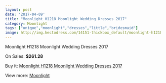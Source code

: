 ```yaml
---
layout: post
date: '2017-04-09'
title: "Moonlight H1218 Moonlight Wedding Dresses 2017"
category: Moonlight
tags: ["unique","moonlight","dresses","little","bridesmaid"]
image: http://img.hectodress.com/14151-thickbox_default/moonlight-h1218-moonlight-wedding-dresses-2013.jpg
---
```

Moonlight H1218 Moonlight Wedding Dresses 2017

On Sales: **$261.28**
<a href="https://www.hectodress.com/moonlight/6858-moonlight-h1218-moonlight-wedding-dresses-2013.html"><amp-img layout="responsive" width="600" height="600" src="//img.hectodress.com/14151-thickbox_default/moonlight-h1218-moonlight-wedding-dresses-2013.jpg" alt="Moonlight H1218 Moonlight Wedding Dresses 2017 0" /></a>
<a href="https://www.hectodress.com/moonlight/6858-moonlight-h1218-moonlight-wedding-dresses-2013.html"><amp-img layout="responsive" width="600" height="600" src="//img.hectodress.com/14152-thickbox_default/moonlight-h1218-moonlight-wedding-dresses-2013.jpg" alt="Moonlight H1218 Moonlight Wedding Dresses 2017 1" /></a>

Buy it: [Moonlight H1218 Moonlight Wedding Dresses 2017](https://www.hectodress.com/moonlight/6858-moonlight-h1218-moonlight-wedding-dresses-2013.html "Moonlight H1218 Moonlight Wedding Dresses 2017")

View more: [Moonlight](https://www.hectodress.com/119-moonlight "Moonlight")